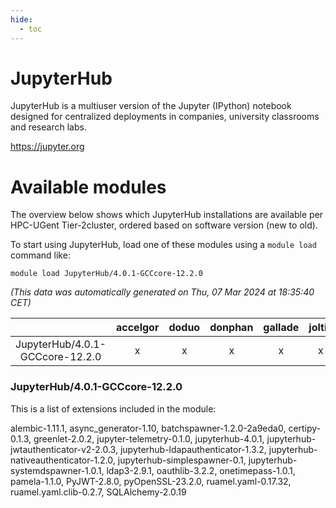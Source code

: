 ```yaml
---
hide:
  - toc
---
```


JupyterHub
==========


JupyterHub is a multiuser version of the Jupyter (IPython) notebook designed for centralized deployments in companies, university classrooms and research labs.

https://jupyter.org
# Available modules


The overview below shows which JupyterHub installations are available per HPC-UGent Tier-2cluster, ordered based on software version (new to old).

To start using JupyterHub, load one of these modules using a `module load` command like:

```shell
module load JupyterHub/4.0.1-GCCcore-12.2.0
```

*(This data was automatically generated on Thu, 07 Mar 2024 at 18:35:40 CET)*  

| |accelgor|doduo|donphan|gallade|joltik|skitty|
| :---: | :---: | :---: | :---: | :---: | :---: | :---: |
|JupyterHub/4.0.1-GCCcore-12.2.0|x|x|x|x|x|x|


### JupyterHub/4.0.1-GCCcore-12.2.0

This is a list of extensions included in the module:

alembic-1.11.1, async_generator-1.10, batchspawner-1.2.0-2a9eda0, certipy-0.1.3, greenlet-2.0.2, jupyter-telemetry-0.1.0, jupyterhub-4.0.1, jupyterhub-jwtauthenticator-v2-2.0.3, jupyterhub-ldapauthenticator-1.3.2, jupyterhub-nativeauthenticator-1.2.0, jupyterhub-simplespawner-0.1, jupyterhub-systemdspawner-1.0.1, ldap3-2.9.1, oauthlib-3.2.2, onetimepass-1.0.1, pamela-1.1.0, PyJWT-2.8.0, pyOpenSSL-23.2.0, ruamel.yaml-0.17.32, ruamel.yaml.clib-0.2.7, SQLAlchemy-2.0.19